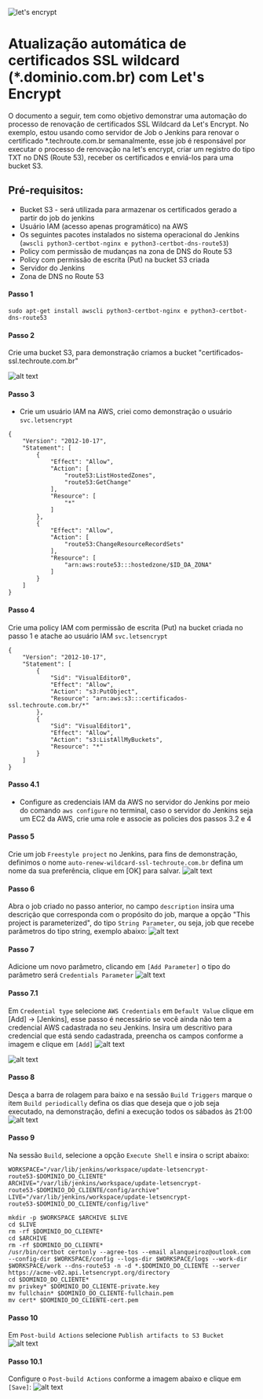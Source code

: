 ![let's encrypt](https://letsencrypt.org/images/letsencrypt-logo-horizontal.svg)
# Atualização automática de certificados SSL wildcard (*.dominio.com.br) com Let's Encrypt #

O documento a seguir, tem como objetivo demonstrar uma automação do processo de renovação de certificados SSL Wildcard da Let's Encrypt. No exemplo, estou usando como servidor de Job o Jenkins para renovar o certificado *.techroute.com.br semanalmente, esse job é responsável por executar o processo de renovação na let's encrypt, criar um registro do tipo TXT no DNS (Route 53), receber os certificados e enviá-los para uma bucket S3.

## Pré-requisitos:

* Bucket S3 - será utilizada para armazenar os certificados gerado a partir do job do jenkins
* Usuário IAM (acesso apenas programático) na AWS
* Os seguintes pacotes instalados no sistema operacional do Jenkins (`awscli python3-certbot-nginx e python3-certbot-dns-route53`)
* Policy com permissão de mudanças na zona de DNS do Route 53 
* Policy com permissão de escrita (Put) na bucket S3 criada
* Servidor do Jenkins
* Zona de DNS no Route 53

#### Passo 1
```shell
sudo apt-get install awscli python3-certbot-nginx e python3-certbot-dns-route53
```
#### Passo 2
Crie uma bucket S3, para demonstração criamos a bucket "certificados-ssl.techroute.com.br"

![alt text](https://s3.amazonaws.com/imagens.techroute.com.br/certificado-1.png)

#### Passo 3
- Crie um usuário IAM na AWS, criei como demonstração o usuário `svc.letsencrypt`

```shell
{
    "Version": "2012-10-17",
    "Statement": [
        {
            "Effect": "Allow",
            "Action": [
                "route53:ListHostedZones",
                "route53:GetChange"
            ],
            "Resource": [
                "*"
            ]
        },
        {
            "Effect": "Allow",
            "Action": [
                "route53:ChangeResourceRecordSets"
            ],
            "Resource": [
                "arn:aws:route53:::hostedzone/$ID_DA_ZONA"
            ]
        }
    ]
}
```
#### Passo 4
Crie uma policy IAM com permissão de escrita (Put) na bucket criada no passo 1 e atache ao usuário IAM `svc.letsencrypt`
```shell
{
    "Version": "2012-10-17",
    "Statement": [
        {
            "Sid": "VisualEditor0",
            "Effect": "Allow",
            "Action": "s3:PutObject",
            "Resource": "arn:aws:s3:::certificados-ssl.techroute.com.br/*"
        },
        {
            "Sid": "VisualEditor1",
            "Effect": "Allow",
            "Action": "s3:ListAllMyBuckets",
            "Resource": "*"
        }
    ]
}
```
#### Passo 4.1
- Configure as credenciais IAM da AWS no servidor do Jenkins por meio do comando `aws configure` no terminal, caso o servidor do Jenkins seja um EC2 da AWS, crie uma role e associe as policies dos passos 3.2 e 4

#### Passo 5
Crie um job `Freestyle project` no Jenkins, para fins de demonstração, definimos o nome `auto-renew-wildcard-ssl-techroute.com.br` defina um nome da sua preferência, clique em [OK] para salvar.
![alt text](https://s3.amazonaws.com/imagens.techroute.com.br/job-1.png)

#### Passo 6
Abra o job criado no passo anterior, no campo `description` insira uma descrição que corresponda com o propósito do job, marque a opção "This project is parameterized", do tipo `String Parameter`, ou seja, job que recebe parâmetros do tipo string, exemplo abaixo:
![alt text](https://s3.amazonaws.com/imagens.techroute.com.br/passo6-job.png)

#### Passo 7
Adicione um novo parâmetro, clicando em `[Add Parameter]` o tipo do parâmetro será `Credentials Parameter`
![alt text](https://s3.amazonaws.com/imagens.techroute.com.br/passo-3-job.png)

#### Passo 7.1
Em `Credential type` selecione `AWS Credentials` em `Default Value` clique em [Add] -> [Jenkins], esse passo é necessário se você ainda não tem a credencial AWS cadastrada no seu Jenkins. Insira um descritivo para credencial que está sendo cadastrada, preencha os campos conforme a imagem e clique em `[Add]`
![alt text](https://s3.amazonaws.com/imagens.techroute.com.br/passo-5-job-atualizada.png)

![alt text](https://s3.amazonaws.com/imagens.techroute.com.br/passo-6-job.png)

#### Passo 8
Desça a barra de rolagem para baixo e na sessão `Build Triggers` marque o item `Build periodically` defina os dias que deseja que o job seja executado, na demonstração, defini a execução todos os sábados às 21:00 
![alt text](https://s3.amazonaws.com/imagens.techroute.com.br/passo-7-job.png)

#### Passo 9
Na sessão `Build`, selecione a opção `Execute Shell` e insira o script abaixo:

```shell
WORKSPACE="/var/lib/jenkins/workspace/update-letsencrypt-route53-$DOMINIO_DO_CLIENTE"
ARCHIVE="/var/lib/jenkins/workspace/update-letsencrypt-route53-$DOMINIO_DO_CLIENTE/config/archive"
LIVE="/var/lib/jenkins/workspace/update-letsencrypt-route53-$DOMINIO_DO_CLIENTE/config/live"

mkdir -p $WORKSPACE $ARCHIVE $LIVE
cd $LIVE
rm -rf $DOMINIO_DO_CLIENTE*
cd $ARCHIVE
rm -rf $DOMINIO_DO_CLIENTE*
/usr/bin/certbot certonly --agree-tos --email alanqueiroz@outlook.com --config-dir $WORKSPACE/config --logs-dir $WORKSPACE/logs --work-dir $WORKSPACE/work --dns-route53 -n -d *.$DOMINIO_DO_CLIENTE --server https://acme-v02.api.letsencrypt.org/directory
cd $DOMINIO_DO_CLIENTE*
mv privkey* $DOMINIO_DO_CLIENTE-private.key
mv fullchain* $DOMINIO_DO_CLIENTE-fullchain.pem
mv cert* $DOMINIO_DO_CLIENTE-cert.pem
```
#### Passo 10
Em `Post-build Actions` selecione `Publish artifacts to S3 Bucket`
![alt text](https://s3.amazonaws.com/imagens.techroute.com.br/passo-9-job.png)

#### Passo 10.1
Configure o `Post-build Actions` conforme a imagem abaixo e clique em `[Save]`:
![alt text](https://s3.amazonaws.com/imagens.techroute.com.br/passo-10-job.png)

